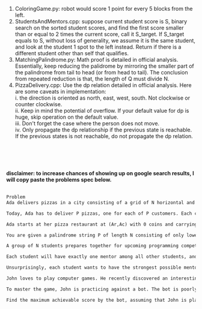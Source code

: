 1. ColoringGame.py: robot would score 1 point for every 5 blocks from the left. <br />
2. StudentsAndMentors.cpp: suppose current student score is S, binary search on the sorted student scores, and find the first score smaller than or equal to 2 times the current score, call it S_target. If S_target equals to S, without loss of generality, we assume it is the same student, and look at the student 1 spot to the left instead. Return if there is a different student other than self that qualifies. <br />
3. MatchingPalindrome.py: Math proof is detailed in official analysis. Essentially, keep reducing the palidrome by mirroring the smaller part of the palindrome from tail to head (or from head to tail). The conclusion from repeated reduction is that, the length of Q must divide N. <br />
4. PizzaDelivery.cpp: Use the dp relation detailed in official analysis. Here are some caveats in implementation: <br />
i. the direction is oriented as north, east, west, south. Not clockwise or counter clockwise. <br />
ii. Keep in mind the potential of overflow. If your default value for dp is huge, skip operation on the default value. <br />
iii. Don't forget the case where the person does not move. <br />
iv. Only propagate the dp relationship if the previous state is reachable. If the previous states is not reachable, do not propagate the dp relation. <br >


<br /><br /><br /><br />**disclaimer: to increase chances of showing up on google search results, I will copy paste the problems spec below.** <br /><br />



```diff
Problem
Ada delivers pizzas in a city consisting of a grid of N horizontal and N vertical streets, heading from North to South and from West to East, respectively, and numbered from 1 to N. The top left street crossing of the grid is (1,1).

Today, Ada has to deliver P pizzas, one for each of P customers. Each customer lives at a different street crossing; the k-th customer lives at street crossing (Xk,Yk) and will pay Ada Ck coins after the pizza is delivered to their location.

Ada starts at her pizza restaurant at (Ar,Ac) with 0 coins and carrying P pizzas. Her goal is to deliver all of the pizzas within M minutes. She is free to take any path she likes around the city and finish deliveries anywhere, as long as she manages to drop off all P pizzas to their respective customers within M minutes. It takes one minute to walk between two adjacent street crossings, and takes no additional time to drop off a pizza at a customer's location. There are some additional rules and constraints to note:

You are given a palindrome string P of length N consisting of only lowercase letters of the English alphabet. Find the shortest non-empty palindrome string Q such that P concatenated with Q forms a palindrome. Formally, the string PQ forms a palindrome.

A group of N students prepares together for upcoming programming competitions such as Kick Start and Code Jam by Google. To help each other prepare, it was decided that each student will pick a mentor among other students. A mentor will help their mentee to solve problems, learn algorithms, track their progress, and will generally support them throughout preparation.

Each student will have exactly one mentor among all other students, and a person can be a mentor to multiple people. For every student i we know their rating Ri which approximates how good that student is at programming competitions. Because it is believed that a mentor should not be much stronger than their mentee, a student j can be a mentor of student i only if Rj≤2×Ri. Note that a mentor can even have a rating that is lower or equal to their mentee's rating.

Unsurprisingly, each student wants to have the strongest possible mentor. For each student, can you help to figure out what is the highest possible rating of a mentor they can pick?

John loves to play computer games. He recently discovered an interesting game. In the game there are N cells, which are aligned in a row from left to right and are numbered with consecutive integers starting from 1. Initially, all cells are coloured white. A cell is valid if it has white color and it does not have any adjacent red colored cell. On each turn, a player paints any valid cell with the red color. The game ends when no valid cells are present. The score of the player is equal to the number of cells they paint.

To master the game, John is practicing against a bot. The bot is poorly trained and it always paints the first valid cell from the left. John on the other hand is playing the game very carefully and he can choose any valid cell. The bot makes the first move and the players take turns alternately.

Find the maximum achievable score by the bot, assuming that John is playing optimally to minimize the score of his opponent.


```
